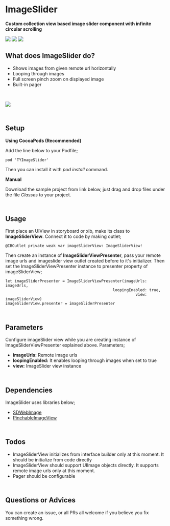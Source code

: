 # ImageSlider

**Custom collection view based image slider component with infinite circular scrolling**

![](https://img.shields.io/badge/version-0.0.9-blue.svg)
![](https://img.shields.io/badge/platform-ios-lightgrey.svg)
![](https://img.shields.io/badge/Owner-trendyol.com-yellowgreen.svg)

## What does ImageSlider do?
* Shows images from given remote url horizontally
* Looping through images
* Full screen pinch zoom on displayed image
* Built-in pager

<br/>

![](https://media.giphy.com/media/ZClbLmhoBHA2fPkAje/giphy.gif)

## <br/>Setup

**Using CocoaPods (Recommended)**

Add the line below to your Podfile;

```
pod 'TYImageSlider'
```

Then you can install it with *pod install* command.

**Manual**

Download the sample project from link below, just drag and drop files under the file *Classes* to your project.

## <br/>Usage
First place an UIView in storyboard or xib, make its class to **ImageSliderView**. Connect it to code by making outlet;

```
@IBOutlet private weak var imageSliderView: ImageSliderView!
```
Then create an instance of **ImageSliderViewPresenter**, pass your remote image urls and imageslider view outlet created before to it's initializer. Then set the ImageSliderViewPresenter instance to presenter property of imageSliderView;

```
let imageSliderPresenter = ImageSliderViewPresenter(imageUrls: imageUrls,
                                               loopingEnabled: true,
                                                         view: imageSliderView)
imageSliderView.presenter = imageSliderPresenter
```

## <br/> Parameters

Configure imageSlider view while you are creating instance of ImageSliderViewPresenter explained above. Parameters;

* **imageUrls:** Remote image urls
* **loopingEnabled:** It enables looping through images when set to true
* **view:** ImageSlider view instance

## <br/> Dependencies
ImageSlider uses libraries below;

* [SDWebImage](https://github.com/SDWebImage/SDWebImage)
* [PinchableImageView](https://github.com/Trendyol/ios-components/tree/master/UILibraries/PinchableImageView/)

## <br/>Todos

* ImageSliderView initializes from interface builder only at this moment. It should be initialize from code directly
* ImageSliderView should support UIImage objects directly. It supports remote image urls only at this moment.
* Pager should be configurable

 ## <br/>Questions or Advices
You can create an issue, or all PRs all welcome if you believe you fix something wrong.